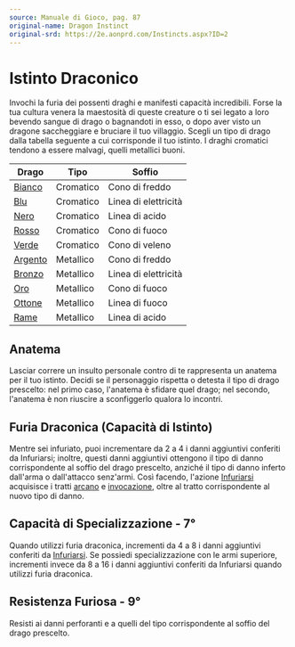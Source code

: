 ```yaml
---
source: Manuale di Gioco, pag. 87
original-name: Dragon Instinct
original-srd: https://2e.aonprd.com/Instincts.aspx?ID=2
---
```


# Istinto Draconico

Invochi la furia dei possenti draghi e manifesti capacità incredibili. Forse la
tua cultura venera la maestosità di queste creature o ti sei legato a loro
bevendo sangue di drago o bagnandoti in esso, o dopo aver visto un dragone
saccheggiare e bruciare il tuo villaggio. Scegli un tipo di drago dalla tabella
seguente a cui corrisponde il tuo istinto. I draghi cromatici tendono a essere
malvagi, quelli metallici buoni.

| Drago                                              | Tipo      | Soffio               |
| -------------------------------------------------- | --------- | -------------------- |
| [Bianco](/creature/famiglie-mostri/drago-bianco)   | Cromatico | Cono di freddo       |
| [Blu](/creature/famiglie-mostri/drago-blu)         | Cromatico | Linea di elettricità |
| [Nero](/creature/famiglie-mostri/drago-nero)       | Cromatico | Linea di acido       |
| [Rosso](/creature/famiglie-mostri/drago-rosso)     | Cromatico | Cono di fuoco        |
| [Verde](/creature/famiglie-mostri/drago-verde)     | Cromatico | Cono di veleno       |
| [Argento](/creature/famiglie-mostri/drago-argento) | Metallico | Cono di freddo       |
| [Bronzo](/creature/famiglie-mostri/drago-bronzo)   | Metallico | Linea di elettricità |
| [Oro](/creature/famiglie-mostri/drago-oro)         | Metallico | Cono di fuoco        |
| [Ottone](/creature/famiglie-mostri/drago-ottone)   | Metallico | Linea di fuoco       |
| [Rame](/creature/famiglie-mostri/drago-rame)       | Metallico | Linea di acido       |

## Anatema

Lasciar correre un insulto personale contro di te rappresenta un anatema per il
tuo istinto. Decidi se il personaggio rispetta o detesta il tipo di drago
prescelto: nel primo caso, l'anatema è sfidare quel drago; nel secondo,
l'anatema è non riuscire a sconfiggerlo qualora lo incontri.

## Furia Draconica (Capacità di Istinto)

Mentre sei infuriato, puoi incrementare da 2 a 4 i danni aggiuntivi conferiti da
Infuriarsi; inoltre, questi danni aggiuntivi ottengono il tipo di danno
corrispondente al soffio del drago prescelto, anziché il tipo di danno inferto
dall'arma o dall'attacco senz'armi. Così facendo, l'azione
[Infuriarsi](/azioni/infuriarsi) acquisisce i tratti [arcano](/tratti/arcano) e
[invocazione](/tratti/invocazione), oltre al tratto corrispondente al nuovo tipo
di danno.

## Capacità di Specializzazione - 7°

Quando utilizzi furia draconica, incrementi da 4 a 8 i danni aggiuntivi
conferiti da [Infuriarsi](/azioni/infuriarsi). Se possiedi specializzazione con
le armi superiore, incrementi invece da 8 a 16 i danni aggiuntivi conferiti da
Infuriarsi quando utilizzi furia draconica.

## Resistenza Furiosa - 9°

Resisti ai danni perforanti e a quelli del tipo corrispondente al soffio del
drago prescelto.
